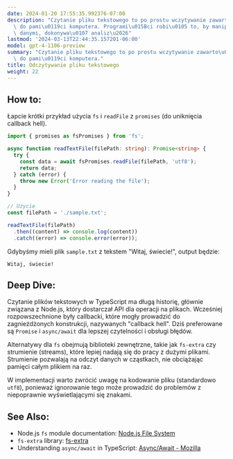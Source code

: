 ```yaml
---
date: 2024-01-20 17:55:35.992376-07:00
description: "Czytanie pliku tekstowego to po prostu wczytywanie zawarto\u015Bci pliku\
  \ do pami\u0119ci komputera. Programi\u015Bci robi\u0105 to, by manipulowa\u0107\
  \ danymi, dokonywa\u0107 analiz\u2026"
lastmod: '2024-03-13T22:44:35.157201-06:00'
model: gpt-4-1106-preview
summary: "Czytanie pliku tekstowego to po prostu wczytywanie zawarto\u015Bci pliku\
  \ do pami\u0119ci komputera."
title: Odczytywanie pliku tekstowego
weight: 22
---
```


## How to:
Łapcie krótki przykład użycia `fs` i `readFile` z `promises` (do uniknięcia callback hell).

```TypeScript
import { promises as fsPromises } from 'fs';

async function readTextFile(filePath: string): Promise<string> {
  try {
    const data = await fsPromises.readFile(filePath, 'utf8');
    return data;
  } catch (error) {
    throw new Error('Error reading the file');
  }
}

// Użycie
const filePath = './sample.txt';

readTextFile(filePath)
  .then((content) => console.log(content))
  .catch((error) => console.error(error));
```

Gdybyśmy mieli plik `sample.txt` z tekstem "Witaj, świecie!", output będzie:
```
Witaj, świecie!
```

## Deep Dive:
Czytanie plików tekstowych w TypeScript ma długą historię, głównie związana z Node.js, który dostarczał API dla operacji na plikach. Wcześniej rozpowszechnione były callbacki, które mogły prowadzić do zagnieżdżonych konstrukcji, nazywanych "callback hell". Dziś preferowane są `Promise` i `async/await` dla lepszej czytelności i obsługi błędów.

Alternatywy dla `fs` obejmują biblioteki zewnętrzne, takie jak `fs-extra` czy strumienie (streams), które lepiej nadają się do pracy z dużymi plikami. Strumienie pozwalają na odczyt danych w cząstkach, nie obciążając pamięci całym plikiem na raz.

W implementacji warto zwrócić uwagę na kodowanie pliku (standardowo `utf8`), ponieważ ignorowanie tego może prowadzić do problemów z niepoprawnie wyświetlającymi się znakami.

## See Also:
- Node.js `fs` module documentation: [Node.js File System](https://nodejs.org/api/fs.html)
- `fs-extra` library: [fs-extra](https://github.com/jprichardson/node-fs-extra)
- Understanding `async/await` in TypeScript: [Async/Await - Mozilla](https://developer.mozilla.org/en-US/docs/Learn/JavaScript/Asynchronous/Async_await)

